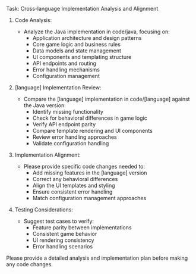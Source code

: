 Task: Cross-language Implementation Analysis and Alignment

1. Code Analysis:
   - Analyze the Java implementation in code/java, focusing on:
     * Application architecture and design patterns
     * Core game logic and business rules
     * Data models and state management
     * UI components and templating structure
     * API endpoints and routing
     * Error handling mechanisms
     * Configuration management

2. [language] Implementation Review:
   - Compare the [language] implementation in code/[language] against the Java version:
     * Identify missing functionality
     * Check for behavioral differences in game logic
     * Verify API endpoint parity
     * Compare template rendering and UI components
     * Review error handling approaches
     * Validate configuration handling

3. Implementation Alignment:
   - Please provide specific code changes needed to:
     * Add missing features in the [language] version
     * Correct any behavioral differences
     * Align the UI templates and styling
     * Ensure consistent error handling
     * Match configuration management approaches

4. Testing Considerations:
   - Suggest test cases to verify:
     * Feature parity between implementations
     * Consistent game behavior
     * UI rendering consistency
     * Error handling scenarios

Please provide a detailed analysis and implementation plan before making any code changes.

